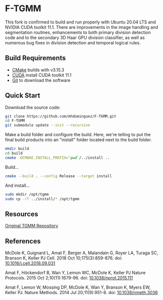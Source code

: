 # F-TGMM

This fork is confirmed to build and run properly with Ubuntu 20.04 LTS and 
NVIDIA CUDA toolkit 11.1.  There are improvements in the image handling and 
segmentation routines, enhancements to both primary division detection code 
and to the secondary 3D Haar GPU division classifier, as well as numerous 
bug fixes in division detection and temporal logical rules.


## Build Requirements

* [CMake](https://cmake.org/) builds with v3.15.3
* [CUDA](https://developer.nvidia.com/cuda-downloads) install CUDA toolkit 11.1
* [Git](https://git-scm.com/) to download the software


## Quick Start

Download the source code:

```sh
git clone https://github.com/mhdominguez/F-TGMM.git
cd F-TGMM
git submodule update --init --recursive
```

Make a build folder and configure the build.  Here, we're telling to put the
final build products into an "install" folder located next to the build 
folder.

```sh
mkdir build
cd build
cmake -DCMAKE_INSTALL_PREFIX=`pwd`/../install ..
```

Build...

```sh
cmake --build . --config Release --target install

```

And install...

```sh
sudo mkdir /opt/tgmm
sudo cp -rf ../install/* /opt/tgmm

```



## Resources

[Original TGMM Repository](https://bitbucket.org/fernandoamat/tgmm-paper)

## References 

McDole K, Guignard L, Amat F, Berger A, Malandain G, Royer LA, Turaga SC, Branson K, Keller PJ
Cell. 2018 Oct 10;175(3):859-876. doi: [10.1016/j.cell.2018.09.031](http://doi.org/10.1016/j.cell.2018.09.031)

Amat F, Höckendorf B, Wan Y, Lemon WC, McDole K, Keller PJ
Nature Protocols. 2015 Oct 2;10(11):1679-96. doi: [10.1038/nprot.2015.111](http://doi.org/10.1038/nprot.2015.111)

Amat F, Lemon W, Mossing DP, McDole K, Wan Y, Branson K, Myers EW, Keller PJ.
Nature Methods. 2014 Jul 20;11(9):951-8. doi: [10.1038/nmeth.3036](http://doi.org/10.1038/nmeth.3036)
